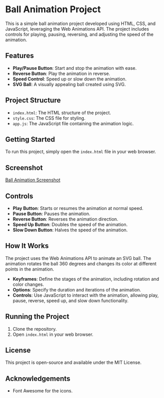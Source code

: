 # Ball Animation Project

This is a simple ball animation project developed using HTML, CSS, and JavaScript, leveraging the Web Animations API. The project includes controls for playing, pausing, reversing, and adjusting the speed of the animation.

## Features

- **Play/Pause Button**: Start and stop the animation with ease.
- **Reverse Button**: Play the animation in reverse.
- **Speed Control**: Speed up or slow down the animation.
- **SVG Ball**: A visually appealing ball created using SVG.

## Project Structure

- `index.html`: The HTML structure of the project.
- `style.css`: The CSS file for styling.
- `app.js`: The JavaScript file containing the animation logic.

## Getting Started

To run this project, simply open the `index.html` file in your web browser.

## Screenshot

[Ball Animation Screenshot](screenshot.png)

## Controls

- **Play Button**: Starts or resumes the animation at normal speed.
- **Pause Button**: Pauses the animation.
- **Reverse Button**: Reverses the animation direction.
- **Speed Up Button**: Doubles the speed of the animation.
- **Slow Down Button**: Halves the speed of the animation.

## How It Works

The project uses the Web Animations API to animate an SVG ball. The animation rotates the ball 360 degrees and changes its color at different points in the animation.

- **Keyframes**: Define the stages of the animation, including rotation and color changes.
- **Options**: Specify the duration and iterations of the animation.
- **Controls**: Use JavaScript to interact with the animation, allowing play, pause, reverse, speed up, and slow down functionality.

## Running the Project

1. Clone the repository.
2. Open `index.html` in your web browser.

## License

This project is open-source and available under the MIT License.

## Acknowledgements

- Font Awesome for the icons.


